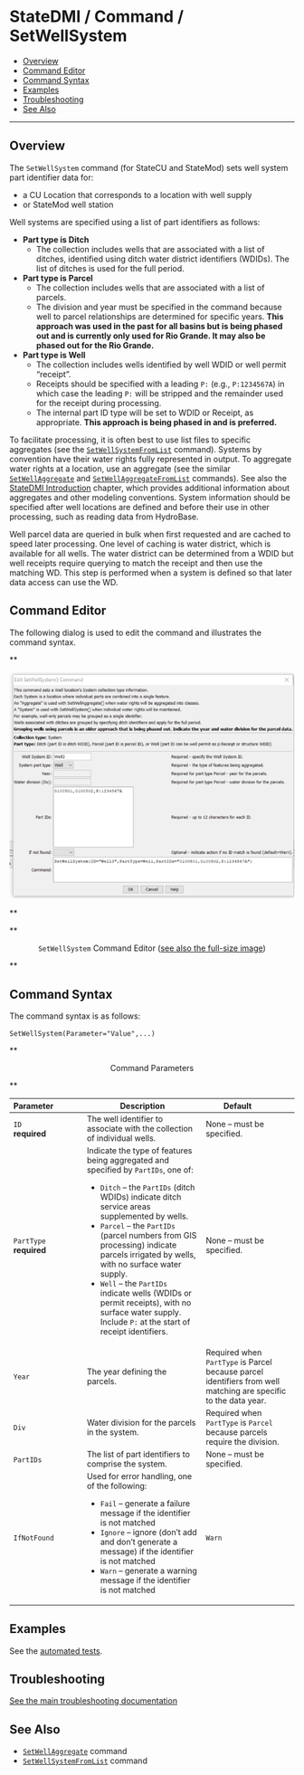 # StateDMI / Command / SetWellSystem #

* [Overview](#overview)
* [Command Editor](#command-editor)
* [Command Syntax](#command-syntax)
* [Examples](#examples)
* [Troubleshooting](#troubleshooting)
* [See Also](#see-also)

-------------------------

## Overview ##

The `SetWellSystem` command (for StateCU and StateMod) sets well system part identifier data
for:

* a CU Location that corresponds to a location with well supply
* or StateMod well station

Well systems are specified using a list of part identifiers as follows:

* **Part type is Ditch**
	+ The collection includes wells that are associated with a list of ditches,
	identified using ditch water district identifiers (WDIDs).  The list of ditches is used for the full period.
* **Part type is Parcel**
	+ The collection includes wells that are associated with a list of parcels.
	+ The division and year must be specified in the command because well to parcel relationships are determined for specific years.
	**This approach was used in the past for all basins but is being phased out and is currently only used for Rio Grande.
	It may also be phased out for the Rio Grande.**
* **Part type is Well**
	+ The collection includes wells identified by well WDID or well permit “receipt”.
	+ Receipts should be specified with a leading `P:` (e.g., `P:1234567A`)
	in which case the leading `P:` will be stripped and the remainder used for the receipt during processing.
	+ The internal part ID type will be set to WDID or Receipt, as appropriate.
	**This approach is being phased in and is preferred.**

To facilitate processing, it is often best to use list files to specific aggregates
(see the [`SetWellSystemFromList`](../SetWellSystemFromList/SetWellSystemFromList.md) command).
Systems by convention have their water rights fully represented in output.
To aggregate water rights at a location, use an aggregate
(see the similar [`SetWellAggregate`](../SetWellAggregate/SetWellAggregate.md) and
[`SetWellAggregateFromList`](../SetWellAggregateFromList/SetWellAggregateFromList.md) commands).
See also the [StateDMI Introduction](../../introduction/introduction.md) chapter,
which provides additional information about aggregates and other modeling conventions.
System information should be specified after well locations are defined and before their
use in other processing, such as reading data from HydroBase.

Well parcel data are queried in bulk when first requested and are cached to
speed later processing.  One level of caching is water district,
which is available for all wells.
The water district can be determined from a WDID but
well receipts require querying to match the receipt and then use the matching WD.
This step is performed when a system is defined so that later data access can use the WD.

## Command Editor ##

The following dialog is used to edit the command and illustrates the command syntax.

**<p style="text-align: center;">
![SetWellSystem command editor](SetWellSystem.png)
</p>**

**<p style="text-align: center;">
`SetWellSystem` Command Editor (<a href="../SetWellSystem.png">see also the full-size image</a>)
</p>**

## Command Syntax ##

The command syntax is as follows:

```text
SetWellSystem(Parameter="Value",...)
```
**<p style="text-align: center;">
Command Parameters
</p>**

| **Parameter**&nbsp;&nbsp;&nbsp;&nbsp;&nbsp;&nbsp;&nbsp;&nbsp;&nbsp;&nbsp;&nbsp;&nbsp; | **Description** | **Default**&nbsp;&nbsp;&nbsp;&nbsp;&nbsp;&nbsp;&nbsp;&nbsp;&nbsp;&nbsp; |
| --------------|-----------------|----------------- |
| `ID` <br>**required** | The well identifier to associate with the collection of individual wells. | None – must be specified. |
| `PartType` <br>**required** | Indicate the type of features being aggregated and specified by `PartIDs`, one of:<ul><li>`Ditch` – the `PartIDs` (ditch WDIDs) indicate ditch service areas supplemented by wells.</li><li>`Parcel` – the `PartIDs` (parcel numbers from GIS processing) indicate parcels irrigated by wells, with no surface water supply.</li><li>`Well` – the `PartIDs` indicate wells (WDIDs or permit receipts), with no surface water supply.  Include `P:` at the start of receipt identifiers.</li></ul> | None – must be specified. |
| `Year` | The year defining the parcels. | Required when `PartType` is Parcel because parcel identifiers from well matching are specific to the data year. |
| `Div` | Water division for the parcels in the system. | Required when `PartType` is `Parcel` because parcels require the division. |
| `PartIDs` | The list of part identifiers to comprise the system. | None – must be specified. |
| `IfNotFound` | Used for error handling, one of the following:<ul><li>`Fail` – generate a failure message if the identifier is not matched</li><li>`Ignore` – ignore (don’t add and don’t generate a message) if the identifier is not matched</li><li>`Warn` – generate a warning message if the identifier is not matched</li></ul> | `Warn` |

## Examples ##

See the [automated tests](https://github.com/OpenCDSS/cdss-app-statedmi-test/tree/master/test/regression/commands/SetDiversionSystem).

## Troubleshooting ##

[See the main troubleshooting documentation](../../troubleshooting/troubleshooting.md)

## See Also ##

* [`SetWellAggregate`](../SetWellAggregate/SetWellAggregate.md) command
* [`SetWellSystemFromList`](../SetWellSystemFromList/SetWellSystemFromList.md) command
